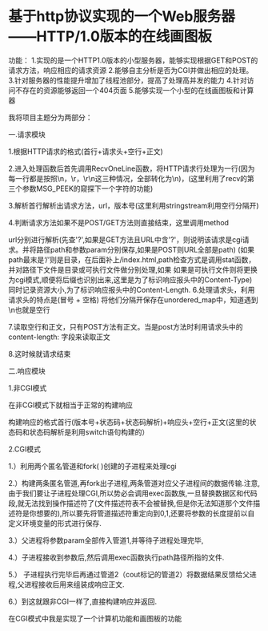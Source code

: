 # 基于http协议实现的一个Web服务器 ——HTTP/1.0版本的在线画图板
功能： 1.实现的是一个HTTP1.0版本的小型服务器，能够实现根据GET和POST的请求方法，响应相应的请求资源 2.能够自主分析是否为CGI并做出相应的处理。 3.针对服务器的性能提升增加了线程池部分，提高了处理高并发的能力 4.针对访问不存在的资源能够返回一个404页面 5.能够实现一个小型的在线画图板和计算器

我将项目主题分为两部分：

一.请求模块

1.根据HTTP请求的格式(首行+请求头+空行+正文)

2.进入处理函数后首先调用RecvOneLine函数，将HTTP请求行处理为一行(因为每一行都是按照\n，\r，\r\n这三种情况，全部转化为\n)，(这里利用了recv的第三个参数MSG_PEEK的窥探下一个字符的功能)

3.解析首行解析出请求方法，url，版本号(这里利用stringstream利用空行分隔开)

4.判断请求方法如果不是POST/GET方法则直接结束，这里调用method

url分别进行解析(先查'?',如果是GET方法且URL中含'?'，则说明该请求是cgi请求。并将路径path和参数param分别保存,如果是POST则URL全部是path) (如果path最末是‘/’则是目录，在后面补上/index.html,path检查方式是调用stat函数，并对路径下文件是目录或可执行文件做分别处理,如果 如果是可执行文件则将更换为cgi模式,顺便将后缀也识别出来,这里是为了标识响应报头中的Content-Type) 同时记录资源大小,为了标识响应报头中的Content-Length.
6.处理请求头，利用请求头的特点是(冒号 + 空格) 将他们分隔开保存在unordered_map中，知道遇到\n也就是空行

7.读取空行和正文，只有POST方法有正文。当是post方法时利用请求头中的content-length: 字段来读取正文

8.这时候就请求结束

二.响应模块

1.非CGI模式

在非CGI模式下就相当于正常的构建响应

构建响应的格式首行(版本号+状态码+状态码解析)+响应头+空行+正文(这里的状态码和状态码解析是利用switch语句构建的）

2.CGI模式

  1.）利用两个匿名管道和fork( )创建的子进程来处理cgi  
  
  2.）构建两条匿名管道,再fork出子进程,两条管道对应父子进程间的数据传输.注意,由于我们要让子进程处理CGI,所以势必会调用exec函数族,一旦替换数据区和代码段,就无法找到操作描述符了(文件描述符表不会被替换,但是你无法知道那个文件描述符是你想要的),所以要先将管道描述符重定向到0,1,还要将参数的长度提前以自定义环境变量的形式进行保存.  
  
  3.）父进程将参数param全部传入管道1,并等待子进程处理完毕,  
  
  4.）子进程接收到参数后,然后调用exec函数执行path路径所指的文件.  
  
  5.） 子进程执行完毕后再通过管道2（cout标记的管道2）将数据结果反馈给父进程,父进程接收后用来组装成响应正文.  
  
  6.）到这就跟非CGI一样了,直接构建响应并返回.  
  

  在CGI模式中我是实现了一个计算机功能和画图板的功能
